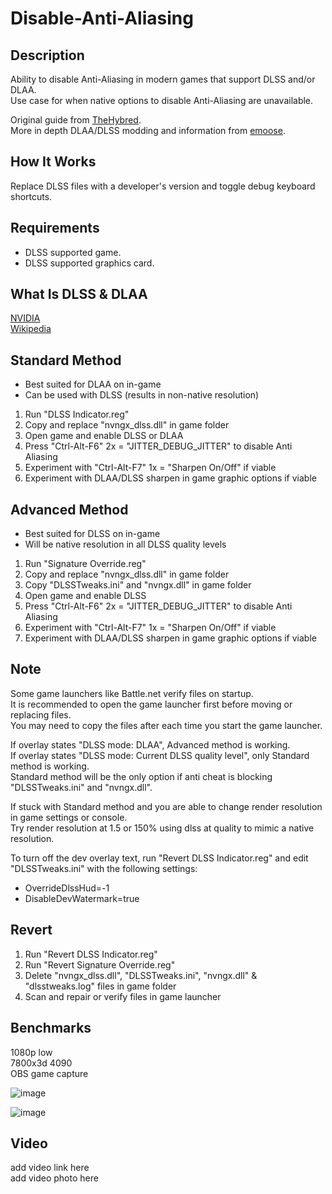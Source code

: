 # Disable-Anti-Aliasing

## Description
Ability to disable Anti-Aliasing in modern games that support DLSS and/or DLAA.<br>
Use case for when native options to disable Anti-Aliasing are unavailable.<br>

Original guide from [TheHybred](<https://www.reddit.com/r/MotionClarity/comments/1d206jv/disable_forced_antialiasing_with_dlss>).<br>
More in depth DLAA/DLSS modding and information from [emoose](<https://github.com/emoose/DLSSTweaks>).

## How It Works
Replace DLSS files with a developer's version and toggle debug keyboard shortcuts.

## Requirements
- DLSS supported game.<br>
- DLSS supported graphics card.

## What Is DLSS & DLAA
[NVIDIA](<https://developer.nvidia.com/rtx/streamline#:~:text=NVIDIA%20DLAA%20is%20an%20AI,higher%20levels%20of%20image%20quality.>)<br>
[Wikipedia](<https://en.wikipedia.org/wiki/Deep_learning_super_sampling>)

## Standard Method
- Best suited for DLAA on in-game
- Can be used with DLSS (results in non-native resolution)

1. Run "DLSS Indicator.reg"
2. Copy and replace "nvngx_dlss.dll" in game folder
3. Open game and enable DLSS or DLAA
4. Press "Ctrl-Alt-F6" 2x = "JITTER_DEBUG_JITTER" to disable Anti Aliasing
5. Experiment with "Ctrl-Alt-F7" 1x = "Sharpen On/Off" if viable
6. Experiment with DLAA/DLSS sharpen in game graphic options if viable

## Advanced Method
- Best suited for DLSS on in-game
- Will be native resolution in all DLSS quality levels

1. Run "Signature Override.reg"
2. Copy and replace "nvngx_dlss.dll" in game folder
3. Copy "DLSSTweaks.ini" and "nvngx.dll" in game folder
4. Open game and enable DLSS
5. Press "Ctrl-Alt-F6" 2x = "JITTER_DEBUG_JITTER" to disable Anti Aliasing
6. Experiment with "Ctrl-Alt-F7" 1x = "Sharpen On/Off" if viable
7. Experiment with DLAA/DLSS sharpen in game graphic options if viable

## Note
Some game launchers like Battle.net verify files on startup.<br>
It is recommended to open the game launcher first before moving or replacing files.<br>
You may need to copy the files after each time you start the game launcher.

If overlay states "DLSS mode: DLAA", Advanced method is working.<br>
If overlay states "DLSS mode: Current DLSS quality level", only Standard method is working.<br>
Standard method will be the only option if anti cheat is blocking "DLSSTweaks.ini" and "nvngx.dll".

If stuck with Standard method and you are able to change render resolution in game settings or console.<br>
Try render resolution at 1.5 or 150% using dlss at quality to mimic a native resolution.

To turn off the dev overlay text, run "Revert DLSS Indicator.reg" and edit "DLSSTweaks.ini" with the following settings:
- OverrideDlssHud=-1
- DisableDevWatermark=true

## Revert
1. Run "Revert DLSS Indicator.reg"
2. Run "Revert Signature Override.reg"
3. Delete "nvngx_dlss.dll", "DLSSTweaks.ini", "nvngx.dll" & "dlsstweaks.log" files in game folder
4. Scan and repair or verify files in game launcher

## Benchmarks
1080p low<br>
7800x3d 4090<br>
OBS game capture<br>

![image](https://github.com/fr33thytweaks/Disable-Anti-Aliasing/assets/168888348/044d2417-d410-49f2-a099-442c679efaf5)

![image](https://github.com/fr33thytweaks/Disable-Anti-Aliasing/assets/168888348/1906d52f-5149-4dcd-9e4c-42e0bf9c67b6)

## Video
add video link here <br>
add video photo here
